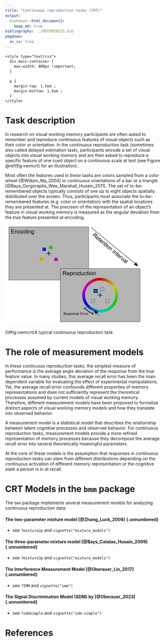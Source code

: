 ```yaml
---
title: "Continuous reproduction tasks (CRT)"
output: 
  bookdown::html_document2:
    keep_md: true
bibliography: ../REFERENCES.bib
pkgdown:
  as_is: true
---
```


```{=html}
<style type="text/css">
  div.main-container {
    max-width: 800px !important;
  }
  
  p {
    margin-top: 1.5em ;
    margin-bottom: 1.5em ;
  }
</style>
```


# Task description

In research on visual working memory participants are often asked to remember and reproduce continuous features of visual objects such as their color or orientation. In the continuous reproduction task (sometimes also called delayed estimation task), participants encode a set of visual objects into visual working memory and are then asked to reproduce a specific feature of one cued object on a continuous scale at test (see Figure \@ref(fig:vwmcrt) for an illustration). 

Most often the features used in these tasks are colors sampled from a color wheel [@Wilken_Ma_2004] or continuous orientations of a bar or a triangle [@Bays_Gorgoraptis_Wee_Marshall_Husain_2011]. The set of to-be-remembered objects typically consists of one up to eight objects spatially distributed over the screen. Thus, participants must associate the to-be-remembered features (e.g. color or orientation) with the spatial locations they are presented at. The precision of the representation of an object’s feature in visual working memory is measured as the angular deviation from the true feature presented at encoding.

<div class="figure">
<img src="vwm-crt.png" alt="A typical continuous reproduction task" width="450" />
<p class="caption">(\#fig:vwmcrt)A typical continuous reproduction task</p>
</div>

# The role of measurement models

In these continuous reproduction tasks, the simplest measure of performance is the average angle deviation of the response from the true feature value. In many studies, this average recall error has been the main dependent variable for evaluating the effect of experimental manipulations. Yet, the average recall error confounds different properties of memory representations and does not sufficiently represent the theoretical processes assumed by current models of visual working memory. Therefore, different measurement models have been proposed to formalize distinct aspects of visual working memory models and how they translate into observed behavior.

A measurement model is a statistical model that describes the relationship between latent cognitive processes and observed behavior. For continuous reproduction tasks, measurement models provide a more refined representation of memory processes because they decompose the average recall error into several theoretically meaningful parameters.

At the core of these models is the assumption that responses in continuous reproduction tasks can stem from different distributions depending on the continuous activation of different memory representation or the cognitive state a person is in at recall.

# CRT Models in the `bmm` package

The `bmm` package implements several measurement models for analyzing continuous reproduction data:

#### The two-parameter mixture model [@Zhang_Luck_2008] {.unnumbered}

  - see `?mixture2p` and `vignette("mixture_models")`

#### The three-parameter mixture model [@Bays_Catalao_Husain_2009] {.unnumbered}

  - see `?mixture3p` and `vignette("mixture_models")`
 
#### The Interference Measurement Model [@Oberauer_Lin_2017]  {.unnumbered}

  - see `?IMM` and `vignette("imm")`
 
#### The Signal Discrimination Model (SDM) by [@Oberauer_2023]  {.unnumbered}

  - see `?sdmSimple` and `vignette("sdm-simple")`
    
    
# References

